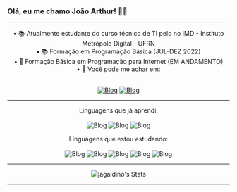 ### Olá, eu me chamo João Arthur! 👋😉

<hr>
<div align="center">
• 📚 Atualmente estudante do curso técnico de TI pelo no IMD - Instituto Metrópole Digital - UFRN<br>
• 📚 Formação em Programação Básica (JUL-DEZ 2022)<br>
• 🚧 Formação Básica em Programação para Internet (EM ANDAMENTO)<br>
• 📩 Você pode me achar em: <br> <br>


[![Blog](https://img.shields.io/badge/Gmail-D14836?style=for-the-badge&logo=gmail&logoColor=white
)](mailto:arthurgaldino811@gmail.com)
[![Blog](https://img.shields.io/badge/Instagram-E4405F?style=for-the-badge&logo=instagram&logoColor=white
)](https://www.instagram.com/_jagaldino/)
</div>

<hr><div align="center">
 
 Linguagens que já aprendi:<br><br>
 ![Blog](https://img.shields.io/badge/HTML5-E34F26?style=for-the-badge&logo=html5&logoColor=white)
 ![Blog](https://img.shields.io/badge/CSS3-1572B6?style=for-the-badge&logo=css3&logoColor=white)
 ![Blog](https://img.shields.io/badge/JavaScript-F7DF1E?style=for-the-badge&logo=javascript&logoColor=black)
  
 
 
 Linguagens que estou estudando:<br><br>
 ![Blog](https://img.shields.io/badge/Node.js-43853D?style=for-the-badge&logo=node.js&logoColor=white)
 ![Blog](https://img.shields.io/badge/React-20232A?style=for-the-badge&logo=react&logoColor=61DAFB)
 ![Blog](https://img.shields.io/badge/React_Native-20232A?style=for-the-badge&logo=react&logoColor=61DAFB)
 ![Blog](https://img.shields.io/badge/TypeScript-007ACC?style=for-the-badge&logo=typescript&logoColor=white)
 ![Blog](https://img.shields.io/badge/MySQL-00000F?style=for-the-badge&logo=mysql&logoColor=white)

  
<hr>

![jagaldino's Stats](https://github-readme-stats.vercel.app/api?username=jagaldino&theme=gotham&show_icons=true&hide_border=true&count_private=true)
</div>
<hr>
